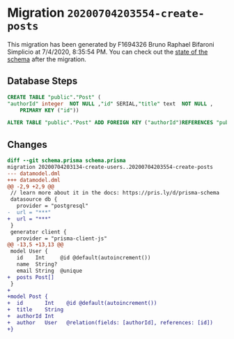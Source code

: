 # Migration `20200704203554-create-posts`

This migration has been generated by F1694326 Bruno Raphael Bifaroni Simplicio at 7/4/2020, 8:35:54 PM.
You can check out the [state of the schema](./schema.prisma) after the migration.

## Database Steps

```sql
CREATE TABLE "public"."Post" (
"authorId" integer  NOT NULL ,"id" SERIAL,"title" text  NOT NULL ,
    PRIMARY KEY ("id"))

ALTER TABLE "public"."Post" ADD FOREIGN KEY ("authorId")REFERENCES "public"."User"("id") ON DELETE CASCADE  ON UPDATE CASCADE
```

## Changes

```diff
diff --git schema.prisma schema.prisma
migration 20200704203134-create-users..20200704203554-create-posts
--- datamodel.dml
+++ datamodel.dml
@@ -2,9 +2,9 @@
 // learn more about it in the docs: https://pris.ly/d/prisma-schema
 datasource db {
   provider = "postgresql"
-  url = "***"
+  url = "***"
 }
 generator client {
   provider = "prisma-client-js"
@@ -13,5 +13,13 @@
 model User {
   id    Int     @id @default(autoincrement())
   name  String?
   email String  @unique
+  posts Post[]
 }
+
+model Post {
+  id       Int    @id @default(autoincrement())
+  title    String
+  authorId Int
+  author   User   @relation(fields: [authorId], references: [id])
+}
```


